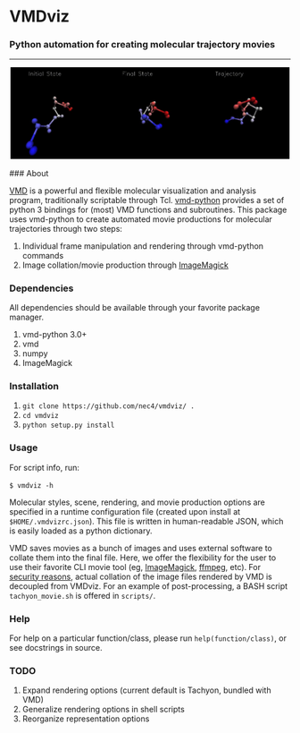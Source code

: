 # VMDviz
### Python automation for creating molecular trajectory movies 

---
<p align="center">
<img src='demo_1.gif' width=500px>
</p>
### About

[VMD](https://www.ks.uiuc.edu/Research/vmd/) is a powerful and flexible
molecular visualization and analysis program, traditionally scriptable through
Tcl.
[vmd-python](https://vmd.robinbetz.com/) provides a set of python 3 bindings
for (most) VMD functions and subroutines. This package uses vmd-python to create
automated movie productions for molecular trajectories through two steps:

1. Individual frame manipulation and rendering through vmd-python commands
2. Image collation/movie production through
[ImageMagick](https://imagemagick.org/index.php)

### Dependencies

All dependencies should be available through your favorite package manager.

1. vmd-python 3.0+
2. vmd
3. numpy
4. ImageMagick

### Installation

1. `git clone https://github.com/nec4/vmdviz/ .`
2. `cd vmdviz`
3. `python setup.py install`

### Usage

For script info, run:

`$ vmdviz -h`

Molecular styles, scene, rendering, and movie production options are specified
in a runtime configuration file (created upon install at `$HOME/.vmdvizrc.json`).
This file is written in human-readable JSON, which is easily loaded as a python
dictionary. 

VMD saves movies as a bunch of images and uses external software to collate
them into the final file. Here, we offer the flexibility for the user to use
their favorite CLI movie tool (eg,
[ImageMagick](https://imagemagick.org/index.php), 
[ffmpeg](https://ffmpeg.org/), etc). For [security
reasons](https://www.kevinlondon.com/2015/07/26/dangerous-python-functions.html),
actual collation of the image files rendered by VMD is decoupled from VMDviz.
For an example of post-processing, a BASH script `tachyon_movie.sh` is offered in
`scripts/`.

### Help

For help on a particular function/class, please run `help(function/class)`, or
see docstrings in source.

### TODO

1. Expand rendering options (current default is Tachyon, bundled with VMD)
2. Generalize rendering options in shell scripts
3. Reorganize representation options 
